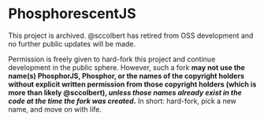 # PhosphorescentJS

This project is archived. @sccolbert has retired from OSS development and no further public updates will be made.

Permission is freely given to hard-fork this project and continue development in the public sphere. However, such a fork **may not use the name(s) PhosphorJS, Phosphor, or the names of the copyright holders without explicit written permission from those copyright holders (which is more than likely @sccolbert), *unless those names already exist in the code at the time the fork was created*.** In short: hard-fork, pick a new name, and move on with life.

